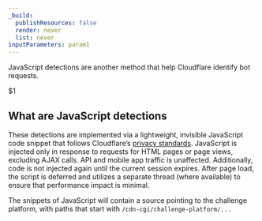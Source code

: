```yaml
---
_build:
  publishResources: false
  render: never
  list: never
inputParameters: param1
---
```


JavaScript detections are another method that help Cloudflare identify bot requests.

$1

## What are JavaScript detections
These detections are implemented via a lightweight, invisible JavaScript code snippet that follows Cloudflare’s [privacy standards](https://www.cloudflare.com/privacypolicy/). JavaScript is injected only in response to requests for HTML pages or page views, excluding AJAX calls. API and mobile app traffic is unaffected. Additionally, code is not injected again until the current session expires. After page load, the script is deferred and utilizes a separate thread (where available) to ensure that performance impact is minimal.

The snippets of JavaScript will contain a source pointing to the challenge platform, with paths that start with `/cdn-cgi/challenge-platform/...`
